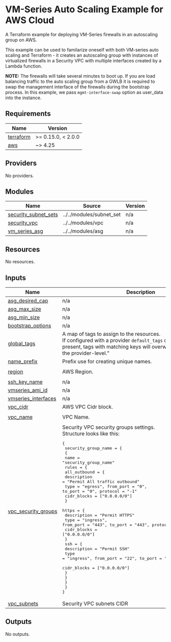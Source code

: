 # VM-Series Auto Scaling Example for AWS Cloud

A Terraform example for deploying VM-Series firewalls in an autoscaling group on AWS.

This example can be used to familarize oneself with both VM-series auto scaling and Terraform - it creates an autoscaling group with instances of virtualized firewalls in a Security VPC with multiple interfaces created by a Lambda function.

**NOTE:**
The firewalls will take several minutes to boot up.
If you are load balancing traffic to the auto scaling group from a GWLB it is required to swap the management interface of the firewalls during the bootstrap process. 
In this example, we pass `mgmt-interface-swap` option as user_data into the instance.

<!-- BEGIN_TF_DOCS -->
## Requirements

| Name                                                                      | Version            |
| ------------------------------------------------------------------------- | ------------------ |
| <a name="requirement_terraform"></a> [terraform](#requirement\_terraform) | >= 0.15.0, < 2.0.0 |
| <a name="requirement_aws"></a> [aws](#requirement\_aws)                   | ~> 4.25            |

## Providers

No providers.

## Modules

| Name                                                                                                 | Source                   | Version |
| ---------------------------------------------------------------------------------------------------- | ------------------------ | ------- |
| <a name="module_security_subnet_sets"></a> [security\_subnet\_sets](#module\_security\_subnet\_sets) | ../../modules/subnet_set | n/a     |
| <a name="module_security_vpc"></a> [security\_vpc](#module\_security\_vpc)                           | ../../modules/vpc        | n/a     |
| <a name="module_vm_series_asg"></a> [vm\_series\_asg](#module\_vm\_series\_asg)                      | ../../modules/asg        | n/a     |

## Resources

No resources.

## Inputs

| Name                                                                                            | Description                                                                                                                                                                                                                                                                                                                                                                                                                                                                                                                                                                                                                                                                                                                                                                                                                                                               | Type       | Default          | Required |
| ----------------------------------------------------------------------------------------------- | ------------------------------------------------------------------------------------------------------------------------------------------------------------------------------------------------------------------------------------------------------------------------------------------------------------------------------------------------------------------------------------------------------------------------------------------------------------------------------------------------------------------------------------------------------------------------------------------------------------------------------------------------------------------------------------------------------------------------------------------------------------------------------------------------------------------------------------------------------------------------- | ---------- | ---------------- | :------: |
| <a name="input_asg_desired_cap"></a> [asg\_desired\_cap](#input\_asg\_desired\_cap)             | n/a                                                                                                                                                                                                                                                                                                                                                                                                                                                                                                                                                                                                                                                                                                                                                                                                                                                                       | `number`   | `1`              |    no    |
| <a name="input_asg_max_size"></a> [asg\_max\_size](#input\_asg\_max\_size)                      | n/a                                                                                                                                                                                                                                                                                                                                                                                                                                                                                                                                                                                                                                                                                                                                                                                                                                                                       | `number`   | `10`             |    no    |
| <a name="input_asg_min_size"></a> [asg\_min\_size](#input\_asg\_min\_size)                      | n/a                                                                                                                                                                                                                                                                                                                                                                                                                                                                                                                                                                                                                                                                                                                                                                                                                                                                       | `number`   | `1`              |    no    |
| <a name="input_bootstrap_options"></a> [bootstrap\_options](#input\_bootstrap\_options)         | n/a                                                                                                                                                                                                                                                                                                                                                                                                                                                                                                                                                                                                                                                                                                                                                                                                                                                                       | `any`      | n/a              |   yes    |
| <a name="input_global_tags"></a> [global\_tags](#input\_global\_tags)                           | A map of tags to assign to the resources.<br>If configured with a provider `default_tags` configuration block present, tags with matching keys will overwrite those defined at the provider-level."                                                                                                                                                                                                                                                                                                                                                                                                                                                                                                                                                                                                                                                                       | `map(any)` | `{}`             |    no    |
| <a name="input_name_prefix"></a> [name\_prefix](#input\_name\_prefix)                           | Prefix use for creating unique names.                                                                                                                                                                                                                                                                                                                                                                                                                                                                                                                                                                                                                                                                                                                                                                                                                                     | `string`   | `""`             |    no    |
| <a name="input_region"></a> [region](#input\_region)                                            | AWS Region.                                                                                                                                                                                                                                                                                                                                                                                                                                                                                                                                                                                                                                                                                                                                                                                                                                                               | `string`   | `"us-east-1"`    |    no    |
| <a name="input_ssh_key_name"></a> [ssh\_key\_name](#input\_ssh\_key\_name)                      | n/a                                                                                                                                                                                                                                                                                                                                                                                                                                                                                                                                                                                                                                                                                                                                                                                                                                                                       | `any`      | n/a              |   yes    |
| <a name="input_vmseries_ami_id"></a> [vmseries\_ami\_id](#input\_vmseries\_ami\_id)             | n/a                                                                                                                                                                                                                                                                                                                                                                                                                                                                                                                                                                                                                                                                                                                                                                                                                                                                       | `any`      | n/a              |   yes    |
| <a name="input_vmseries_interfaces"></a> [vmseries\_interfaces](#input\_vmseries\_interfaces)   | n/a                                                                                                                                                                                                                                                                                                                                                                                                                                                                                                                                                                                                                                                                                                                                                                                                                                                                       | `any`      | n/a              |   yes    |
| <a name="input_vpc_cidr"></a> [vpc\_cidr](#input\_vpc\_cidr)                                    | AWS VPC Cidr block.                                                                                                                                                                                                                                                                                                                                                                                                                                                                                                                                                                                                                                                                                                                                                                                                                                                       | `string`   | n/a              |   yes    |
| <a name="input_vpc_name"></a> [vpc\_name](#input\_vpc\_name)                                    | VPC Name.                                                                                                                                                                                                                                                                                                                                                                                                                                                                                                                                                                                                                                                                                                                                                                                                                                                                 | `string`   | `"security-vpc"` |    no    |
| <a name="input_vpc_security_groups"></a> [vpc\_security\_groups](#input\_vpc\_security\_groups) | Security VPC security groups settings.<br>Structure looks like this:<pre>{<br>  security_group_name = {<br>    {<br>      name = "security_group_name"<br>      rules = {<br>        all_outbound = {<br>          description = "Permit All traffic outbound"<br>          type        = "egress", from_port = "0", to_port = "0", protocol = "-1"<br>          cidr_blocks = ["0.0.0.0/0"]<br>        }<br>        https = {<br>          description = "Permit HTTPS"<br>          type        = "ingress", from_port = "443", to_port = "443", protocol = "tcp"<br>          cidr_blocks = ["0.0.0.0/0"]<br>        }<br>        ssh = {<br>          description = "Permit SSH"<br>          type        = "ingress", from_port = "22", to_port = "22", protocol = "tcp"<br>          cidr_blocks = ["0.0.0.0/0"]<br>        }<br>      }<br>    }<br>  }<br>}</pre> | `map(any)` | n/a              |   yes    |
| <a name="input_vpc_subnets"></a> [vpc\_subnets](#input\_vpc\_subnets)                           | Security VPC subnets CIDR                                                                                                                                                                                                                                                                                                                                                                                                                                                                                                                                                                                                                                                                                                                                                                                                                                                 | `map(any)` | `{}`             |    no    |

## Outputs

No outputs.
<!-- END_TF_DOCS -->